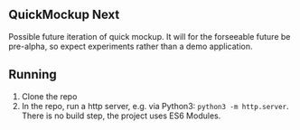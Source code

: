 ## QuickMockup Next

Possible future iteration of quick mockup. It will for the forseeable future be pre-alpha, so expect experiments rather than a demo application. 

## Running
1. Clone the repo
2. In the repo, run a http server, e.g. via Python3: `python3 -m http.server`. There is no build step, the project uses ES6 Modules. 
